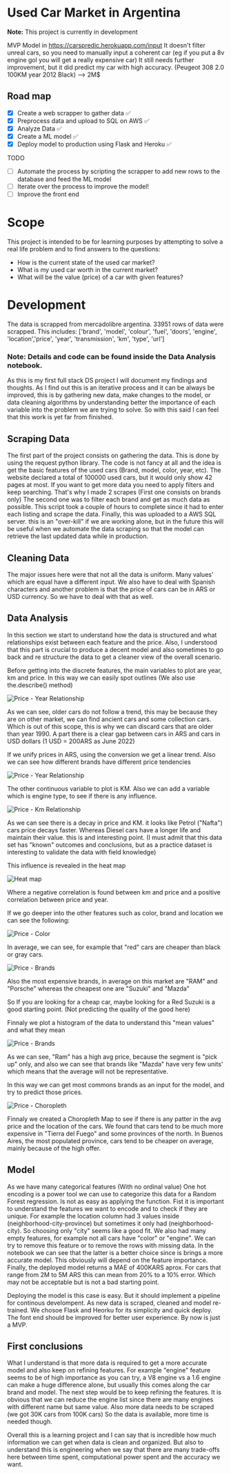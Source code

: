   # Used Car Market in Argentina

**Note:** This project is currently in development

MVP Model in https://carspredic.herokuapp.com/input
It doesn't filter unreal cars, so you need to manually input a coherent car (eg if you put a 8v engine gol you will get a really expensive car)
It still needs further improvement, but it did predict my car with high accuracy. (Peugeot 308 2.0 100KM year 2012 Black) --> 2M$

## Road map

 - [x] Create a web scrapper to gather data ✅
 - [x] Preprocess data and upload to SQL on AWS ✅
 - [x] Analyze Data ✅
 - [x] Create a ML model ✅
 - [x] Deploy model to production using Flask and Heroku ✅
 
 TODO
 - [ ] Automate the process by scripting the scrapper to add new rows to the database and feed the ML model
 - [ ] Iterate over the process to improve the model!
 - [ ] Improve the front end

# Scope

This project is intended to be for learning purposes by attempting to solve a real life problem and to find answers to the questions:

 - How is the current state of the used car market? 
 - What is my used car worth in the current market?  
 - What will be the value (price) of a car with given features?

# Development

The data is scrapped from mercadolibre argentina. 33951 rows of data were scrapped. 
This includes:
['brand', 'model', 'colour', 'fuel', 'doors', 'engine', 'location','price', 'year', 'transmission', 'km', 'type', 'url']

### Note: Details and code can be found inside the Data Analysis notebook.

 As this is my first full stack DS project I will document my findings and thoughts. As I find out this is an iterative process and it can be always be improved, this is by gathering new data, make changes to the model, or data cleaning algorithms by understanding better the importance of each variable into the problem we are trying to solve. So with this said I can feel that this work is yet far from finished.
 
 ## Scraping Data
 The first part of the project consists on gathering the data. This is done by using the request python library. The code is not fancy at all and the idea is get the basic features of the used cars (Brand, model, color, year, etc). The website declared a total of 100000 used cars, but it would only show 42 pages at most. If you want to get more data you need to apply filters and keep searching. That's why I made 2 scrapes (First one consists on brands only) The second one was to filter each brand and get as much data as possible. This script took a couple of hours to complete since it had to enter each listing and scrape the data.
 Finally, this was uploaded to a AWS SQL server. this is an "over-kill" if we are working alone, but in the future this will be useful when we automate the data scraping so that the model can retrieve the last updated data while in production.
 
 ## Cleaning Data
 The major issues here were that not all the data is uniform. Many values' which are equal have a different input. We also have to deal with Spanish characters and another problem is that the price of cars can be in ARS or USD currency. So we have to deal with that as well.
 
 ## Data Analysis
 In this section we start to understand how the data is structured and what relationships exist between each feature and the price. Also, I understood that this part is crucial to produce a decent model and also sometimes to go back and re structure the data to get a cleaner view of the overall scenario.
 
 Before getting into the discrete features, the main variables to plot are year, km and price. In this way we can easily spot outlines (We also use the.describe() method)
 
 ![Price - Year Relationship](/img/priceyear.png "priceyear")
 
 As we can see, older cars do not follow a trend, this may be because they are on other market, we can find ancient cars and some collection cars. Which is out of this scope, this is why we can discard cars that are older than year 1990. A part there is a clear gap between cars in ARS and cars in USD dollars (1 USD = 200ARS as June 2022)
 
 If we unify prices in ARS, using the conversion we get a linear trend. Also we can see how different brands have different price tendencies
 
 ![Price - Year Relationship](/img/priceyear2.png "priceyear")
 
 
 The other continuous variable to plot is KM. Also we can add a variable which is engine type, to see if there is any influence.
 
 ![Price - Km Relationship](/img/pricekm.png "price km")
 
 As we can see there is a decay in price and KM. it looks like Petrol ("Nafta") cars price decays faster. Whereas Diesel cars have a longer life and maintain their value. this is and interesting point. (I must admit that this data set has "known" outcomes and conclusions, but as a practice dataset is interesting to validate the data with field knowledge)
 
 This influence is revealed in the heat map
 
 ![Heat map](/img/heatmap.png "heat map")
 
 Where a negative correlation is found between km and price and a positive correlation between price and year.
 
 
 If we go deeper into the other features such as color, brand and location we can see the following:
 
 ![Price - Color](/img/boxplot1.png "color")
 
 In average, we can see, for example that "red" cars are cheaper than black or gray cars.
 
 ![Price - Brands](/img/brands.png "Brands")
 
 Also the most expensive brands, in average on this market are "RAM" and "Porsche" whereas the cheapest one are "Suzuki" and "Mazda"
 
 So If you are looking for a cheap car, maybe looking for a Red Suzuki is a good starting point. (Not predicting the quality of the good here)
 
 
 Finnaly we plot a histogram of the data to understand this "mean values" and what they mean
 
 ![Price - Brands](/img/histplot.png "Hist plot")
 
 As we can see, "Ram" has a high avg price, because the segment is "pick up" only, and also we can see that brands like "Mazda" have very few units' which means that the average will not be representative.
 
 In this way we can get most commons brands as an input for the model, and try to predict those prices.
 
 ![Price - Choropleth](/img/image.png "Map")
 
 Finnaly we created a Choropleth Map to see if there is any patter in the avg price and the location of the cars. We found that cars tend to be much more expensive in "Tierra del Fuego" and some provinces of the north. In Buenos Aires, the most populated province, cars tend to be cheaper on average, mainly because of the high offer.
  
 ## Model
 
 As we have many categorical features (With no ordinal value) One hot encoding is a power tool we can use to categorize this data for a Random Forest regression.
 Is not as easy as applying the function. Fist it is important to understand the features we want to encode and to check if they are unique. For example the location column had 3 values inside (neighborhood-city-province) but sometimes it only had (neighborhood-city). So choosing only "city" seems like a good fit. 
 We also had many empty features, for example not all cars have "color" or "engine". We can try to remove this feature or to remove the rows with missing data. In the notebook we can see that the latter is a better choice since is brings a more accurate model. This obviously will depend on the feature importance.
 Finally, the deployed model returns a MAE of 400KARS aprox. For cars that range from 2M to 5M ARS this can mean from 20% to a 10% error. Which may not be acceptable but is not a bad starting point.
 
 Deploying the model is this case is easy. But it should implement a pipeline for continous develompent. As new data is scraped, cleaned and model re-trained.
 We chosoe Flask and Heorku for its simplicity and quick deploy.
 The font end should be improved for better user experience. By now is just a MVP.
 
 ## First conclusions
 What I understand is that more data is required to get a more accurate model and also keep on refining features. For example "engine" feature seems to be of high importance as you can try, a V8 engine vs a 1.6 engine can make a huge difference alone, but usually this comes along the car brand and model. 
 The next step would be to keep refining the features. It is obvious that we can reduce the engine list since there are many engines with different name but same value. Also more data needs to be scraped (we got 30K cars from 100K cars) So the data is available, more time is needed though.
 
 Overall this is a learning project and I can say that is incredible how much information we can get when data is clean and organized. But also to understand this is engineering when we say that there are many trade-offs here between time spent, computational power spent and the accuracy we want.
 
  
 
  
 


  


